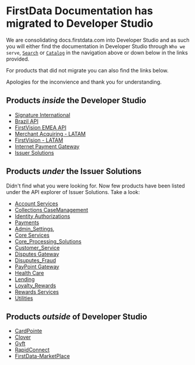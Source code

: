# FirstData Documentation has migrated to Developer Studio

We are consolidating docs.firstdata.com into Developer Studio and as such you will either find the documentation in Developer Studio through `Who we serve`, [`Search`](/search) or [`Catalog`](/api) in the navigation above or down below in the links provided.

For products that did not migrate you can also find the links below.

Apologies for the inconvience and thank you for understanding.

## Products *inside* the Developer Studio

- [Signature International](/product/SignatureInternational)
- [Brazil API](/product/BrazilAPI)
- [FirstVision EMEA API](/product/FirstVisionEMEA)
- [Merchant Acquiring - LATAM](/product/MerchantAcquiringLATAM)
- [FirstVision - LATAM](/product/FirstVisionLATAM) 
- [Internet Payment Gateway](/product/IPGNA)
- [Issuer Solutions](/product/IssuerSolutions)

## Products *under* the Issuer Solutions

Didn't find what you were looking for. Now few products have been listed under the API explorer of Issuer Solutions. Take a look:
- [Account Services](/product/IssuerSolutions/api/?type=post&path=/account/v4/accountChangeInTermsAudit&branch=develop&version=1.0.0)
- [Collections CaseManagement](/product/IssuerSolutions/api/?type=post&path=/collectionsAccounts/v1/accountDetails&branch=develop&version=1.0.0)
- [Identity Authorizations](/product/IssuerSolutions/api/?type=post&path=/authorizations/v2/acsAuthorizationControls&branch=develop&version=1.0.0) 
- [Payments](/product/IssuerSolutions/api/?type=post&path=/payments/v2/autoPayments&branch=develop&version=1.0.0)
- [Admin_Settings](/product/IssuerSolutions/api/?type=post&path=/ocs/v1/automatedAdjustmentProfile&branch=develop&version=1.0.0), 
- [Core Services](/product/IssuerSolutions/api/type=post&path=/cardholderPricing/v1/accountLevelRulesMinimumPaymentDueCommentText&branch=develop&version=1.0.0) 
- [Core_Processing_Solutions](/product/IssuerSolutions/api/?type=post&path=/commercialcard/v1/accountAuthStrategyDelete&branch=develop&version=1.0.0) 
- [Customer_Service](/product/IssuerSolutions/api/?type=post&path=/ecsPayments/v2/activeRegistration&branch=develop&version=1.0.0) 
- [Disputes Gateway](/product/IssuerSolutions/api/?type=post&path=/fs/disputesGateway/v1/nautilusNotify&branch=develop&version=1.0.0) 
- [Disuputes_Fraud](/product/IssuerSolutions/api/?type=post&path=/creCore/v1/createEaseFraudFeedbackRecord&branch=develop&version=1.0.0) 
- [PayPoint Gateway](/product/IssuerSolutions/api/?type=post&path=/cancelPayment&branch=develop&version=1.0.0) 
- [Health Care](/product/IssuerSolutions/api/?type=post&path=/healthcare/v1/addOverrideMerchantCategoryCode&branch=develop&version=1.0.0)
- [Lending](/product/IssuerSolutions/api/?type=post&path=/offers/v1/acceptOffer&branch=develop&version=1.0.0)
- [Loyalty_Rewards](/product/IssuerSolutions/api/?type=post&path=/rewardsui/v2/addHouseholdMember&branch=develop&version=1.0.0)
- [Rewards Services](/product/IssuerSolutions/api/?type=post&path=/rewardsui/v2/getRealTimeRewardDetails&branch=develop&version=1.0.0)
- [Utilities](/product/IssuerSolutions/api/?type=post&path=/utilities/v4/consumerAccounts&branch=develop&version=1.0.0)

## Products *outside* of Developer Studio

- [CardPointe](https://developer.cardpointe.com/)
- [Clover](https://docs.clover.com/docs)
- [Gyft](https://business.gyft.com/developers/)
- [RapidConnect](https://www.rapidconnect.com/)
- [FirstData-MarketPlace](https://developer.firstdata.com/marketplace/)
